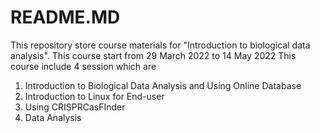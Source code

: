 # README.MD
This repository store course materials for "Introduction to biological data analysis".
This course start from 29 March 2022 to 14 May 2022
This course include 4 session which are
1. Introduction to Biological Data Analysis and Using Online Database
2. Introduction to Linux for End-user
3. Using CRISPRCasFInder
4. Data Analysis

